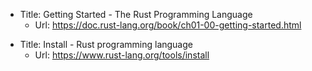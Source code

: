 - Title: Getting Started - The Rust Programming Language
  - Url: https://doc.rust-lang.org/book/ch01-00-getting-started.html

* Title: Install - Rust programming language
  - Url: https://www.rust-lang.org/tools/install
